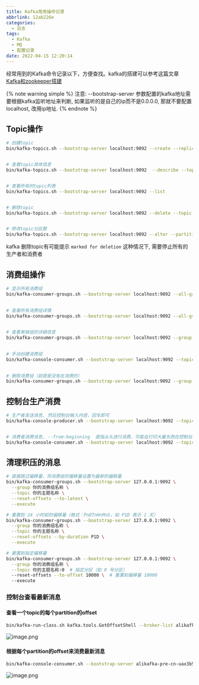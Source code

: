 ```yaml
---
title: Kafka常用操作记录
abbrlink: 12ab226e
categories:
  - 日志
tags:
  - Kafka
  - MQ
  - 配置记录
date: 2022-04-15 12:20:14
---
```


经常用到的Kafka命令记录以下，方便查找。kafka的搭建可以参考这篇文章[Kafka和zookeeper搭建](/posts/60a9e345)

{% note warning simple %}
注意: --bootstrap-server 参数配置的kafka地址需要根据kafka监听地址来判断, 如果监听的是自己的ip而不是0.0.0.0, 那就不要配置localhost, 改用ip地址.
{% endnote %}

## Topic操作

```bash
# 创建topic
bin/kafka-topics.sh --bootstrap-server localhost:9092 --create --replication-factor 1 --partitions 3 --topic test_topic


# 查看topic具体信息
bin/kafka-topics.sh --bootstrap-server localhost:9092  --describe --topic test_topic


# 查看所有的topic列表
bin/kafka-topics.sh --bootstrap-server localhost:9092 --list


# 删除topic
bin/kafka-topics.sh --bootstrap-server localhost:9092 --delete --topic test_topic


# 修改topic分区数
bin/kafka-topics.sh --bootstrap-server localhost:9092 --alter --partitions 8 --topic test_topic
```

kafka 删除topic有可能提示 `marked for deletion` 这种情况下, 需要停止所有的生产者和消费者
## 消费组操作

```bash
# 显示所有消费组
bin/kafka-consumer-groups.sh --bootstrap-server localhost:9092 --all-groups --list
    

# 查看所有消费组详情
bin/kafka-consumer-groups.sh --bootstrap-server localhost:9092 --all-groups --describe
    

# 查看单独组的详细信息
bin/kafka-consumer-groups.sh --bootstrap-server localhost:9092 --group test_group --describe
    

# 手动创建消费组
bin/kafka-console-consumer.sh --bootstrap-server localhost:9092 --topic idkNfcKey1 --consumer-property group.id=idpTsp1
    

# 删除消费组（前提是没有在消费的）
bin/kafka-consumer-groups.sh --bootstrap-server localhost:9092 --group test_group  --delete
```

## 控制台生产消费

```bash
# 生产者发送消息, 然后控制台输入内容，回车即可
bin/kafka-console-producer.sh --bootstrap-server localhost:9092 --topic test_topic


# 消费者消费消息, --from-beginning  是指从头进行消费，可能会打印大量东西在控制台上。
bin/kafka-console-consumer.sh --bootstrap-server localhost:9092 --topic test_topic --from-beginning
```


## 清理积压的消息

```bash
# 直接跳过偏移量，将消费组的偏移量设置为最新的偏移量
bin/kafka-consumer-groups.sh --bootstrap-server 127.0.0.1:9092 \
  --group 你的消费组名称 \
  --topic 你的主题名称 \
  --reset-offsets --to-latest \
  --execute

# 重置到 24 小时前的偏移量（格式：PnDTnHnMnS，如 P1D 表示 1 天）
bin/kafka-consumer-groups.sh --bootstrap-server 127.0.0.1:9092 \
  --group 你的消费组名称 \
  --topic 你的主题名称 \
  --reset-offsets --by-duration P1D \
  --execute

# 重置到指定偏移量
bin/kafka-consumer-groups.sh --bootstrap-server 127.0.0.1:9092 \
  --group 你的消费组名称 \
  --topic 你的主题名称:0  # 指定分区（如 0 号分区）
  --reset-offsets --to-offset 10000 \  # 重置到偏移量 10000
  --execute
```


### 控制台查看最新消息

#### 查看一个topic的每个partition的offset
```bash
bin/kafka-run-class.sh kafka.tools.GetOffsetShell --broker-list alikafka-pre-cn-uax3b5ny1002-1-vpc.alikafka.aliyuncs.com:9092,alikafka-pre-cn-uax3b5ny1002-2-vpc.alikafka.aliyuncs.com:9092,alikafka-pre-cn-uax3b5ny1002-3-vpc.alikafka.aliyuncs.com:9092 --topic nova_event_topic --time -1
```

![image.png](https://s3.babudiu.com/iuxt//images/202312051049856.png)

#### 根据每个partition的offset来消费最新消息
```bash
bin/kafka-console-consumer.sh --bootstrap-server alikafka-pre-cn-uax3b5ny1002-1-vpc.alikafka.aliyuncs.com:9092,alikafka-pre-cn-uax3b5ny1002-2-vpc.alikafka.aliyuncs.com:9092,alikafka-pre-cn-uax3b5ny1002-3-vpc.alikafka.aliyuncs.com:9092 --topic nova_event_topic --partition 0 --offset 12080
```

![image.png](https://s3.babudiu.com/iuxt//images/202312051050803.png)
